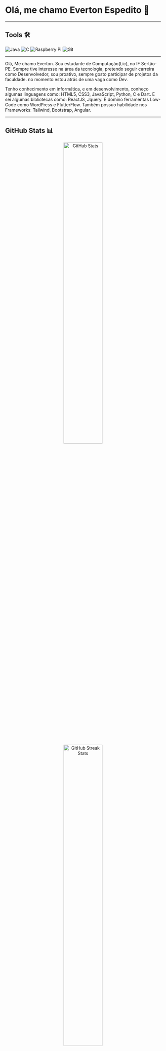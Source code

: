 # Olá, me chamo Everton Espedito 🌟

---

## Tools 🛠️

![Java](https://img.shields.io/badge/Java-%23ED8B00.svg?style=for-the-badge&logo=java&logoColor=white)
![C](https://img.shields.io/badge/C-%2300599C.svg?style=for-the-badge&logo=c&logoColor=white)
![Raspberry Pi](https://img.shields.io/badge/Raspberry_Pi-A22846.svg?style=for-the-badge&logo=raspberry-pi&logoColor=white)
![Git](https://img.shields.io/badge/Git-F05032?style=for-the-badge&logo=git&logoColor=white)

---
Olá, Me chamo Everton. Sou estudante de Computação(Lic), no IF Sertão-PE. Sempre tive interesse na área da tecnologia, pretendo seguir carreira como Desenvolvedor, sou proativo, sempre gosto participar de projetos da faculdade. no momento estou atrás de uma vaga como Dev.

Tenho conhecimento em informática, e em desenvolvimento, conheço algumas linguagens como: HTML5, CSS3, JavaScript, Python, C e Dart. E sei algumas bibliotecas como: ReactJS, Jquery. E domino ferramentas Low-Code como WordPress e FlutterFlow. Também possuo habilidade nos Frameworks: Tailwind, Bootstrap, Angular.

---

## GitHub Stats 📊

<div align="center">
  <img src="https://github-readme-stats.vercel.app/api?username=EvertonEspedito&show_icons=true&theme=radical" alt="GitHub Stats" width="50%" />
  <img src="https://github-readme-streak-stats.herokuapp.com/?user=EvertonEspedito&theme=radical" alt="GitHub Streak Stats" width="50%" />
</div>

---

💡 *Keep coding and building amazing projects!*
